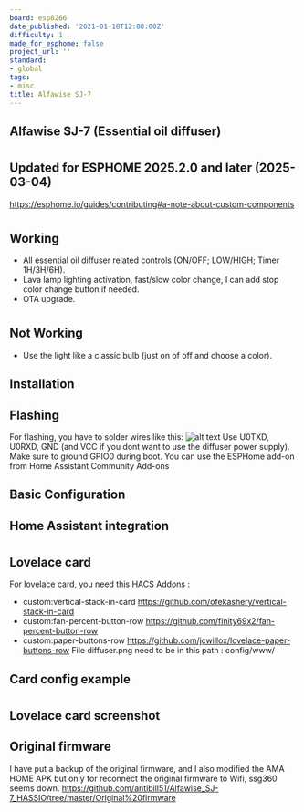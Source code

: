 ```yaml
---
board: esp8266
date_published: '2021-01-18T12:00:00Z'
difficulty: 1
made_for_esphome: false
project_url: ''
standard:
- global
tags:
- misc
title: Alfawise SJ-7
---
```


## Alfawise SJ-7 (Essential oil diffuser)

#

## Updated for ESPHOME 2025.2.0 and later (2025-03-04)

https://esphome.io/guides/contributing#a-note-about-custom-components
#

## Working

- All essential oil diffuser related controls (ON/OFF; LOW/HIGH; Timer 1H/3H/6H).
- Lava lamp lighting activation, fast/slow color change, I can add stop color change button if needed.
- OTA upgrade.
#

## Not Working

- Use the light like a classic bulb (just on of off and choose a color).

## Installation

## Flashing

For flashing, you have to solder wires like this:
![alt text](https://www.tala-informatique.fr/wiki/images/e/e1/Esp-01.png)
Use U0TXD, U0RXD, GND (and VCC if you dont want to use the diffuser power supply).
Make sure to ground GPIO0 during boot.
You can use the ESPHome add-on from Home Assistant Community Add-ons

## Basic Configuration

## Home Assistant integration

#

## Lovelace card

For lovelace card, you need this HACS Addons :
- custom:vertical-stack-in-card https://github.com/ofekashery/vertical-stack-in-card
- custom:fan-percent-button-row https://github.com/finity69x2/fan-percent-button-row
- custom:paper-buttons-row https://github.com/jcwillox/lovelace-paper-buttons-row
File diffuser.png need to be in this path : config/www/

## Card config example

#

## Lovelace card screenshot

## Original firmware

I have put a backup of the original firmware, and I also modified the AMA HOME APK but only for reconnect the original firmware to Wifi, ssg360 seems down.
https://github.com/antibill51/Alfawise_SJ-7_HASSIO/tree/master/Original%20firmware